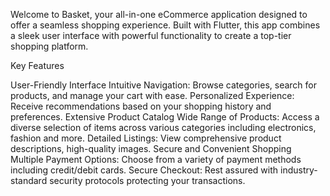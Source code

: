 Welcome to Basket, your all-in-one eCommerce application designed to offer a seamless shopping
experience.
Built with Flutter, this app combines a sleek user interface with powerful functionality to create a
top-tier shopping platform.

Key Features

User-Friendly Interface
Intuitive Navigation: Browse categories, search for products, and manage your cart with ease.
Personalized Experience: Receive recommendations based on your shopping history and preferences.
Extensive Product Catalog
Wide Range of Products: Access a diverse selection of items across various categories including
electronics, fashion and more.
Detailed Listings: View comprehensive product descriptions, high-quality images.
Secure and Convenient Shopping
Multiple Payment Options: Choose from a variety of payment methods including credit/debit cards.
Secure Checkout: Rest assured with industry-standard security protocols protecting your
transactions.

